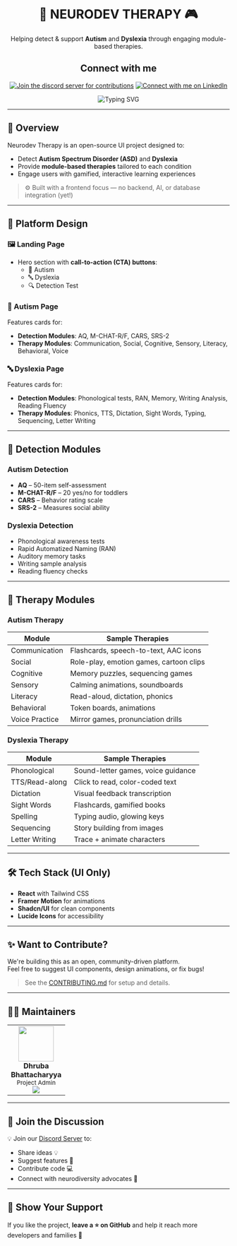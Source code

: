 <div align="center">

# 🧠 NEURODEV THERAPY 🎮  
Helping detect & support **Autism** and **Dyslexia** through engaging module-based therapies.

## Connect with me

[![Join the discord server for contributions](https://img.shields.io/badge/Discord-%237289DA.svg?logo=discord&logoColor=white)](https://discord.gg/https://discord.gg/YN6wevgY)  [![Connect with me on LinkedIn](https://img.shields.io/badge/LinkedIn-%230077B5.svg?logo=linkedin&logoColor=white)](https://linkedin.com/in/https://www.linkedin.com/in/dhruba-bhattacharyya-336928292/)

<img src="https://readme-typing-svg.herokuapp.com?font=Fira+Code&size=26&duration=3000&color=00C4FF&center=true&vCenter=true&width=800&lines=Welcome+to+Neurodev+Therapy;Autism+%26+Dyslexia+Support+Platform;Modular+Therapies+for+Every+Learner!" alt="Typing SVG" />
</div>

---

## 📌 Overview

Neurodev Therapy is an open-source UI project designed to:
- Detect **Autism Spectrum Disorder (ASD)** and **Dyslexia**
- Provide **module-based therapies** tailored to each condition
- Engage users with gamified, interactive learning experiences

> ⚙️ Built with a frontend focus — no backend, AI, or database integration (yet!)

---

## 🧭 Platform Design

### 🖼️ Landing Page
- Hero section with **call-to-action (CTA) buttons**:
  - 👦 Autism
  - 🔤 Dyslexia
  - 🔍 Detection Test

### 👦 Autism Page
Features cards for:
- **Detection Modules**: AQ, M-CHAT-R/F, CARS, SRS-2
- **Therapy Modules**: Communication, Social, Cognitive, Sensory, Literacy, Behavioral, Voice


### 🔤 Dyslexia Page
Features cards for:
- **Detection Modules**: Phonological tests, RAN, Memory, Writing Analysis, Reading Fluency
- **Therapy Modules**: Phonics, TTS, Dictation, Sight Words, Typing, Sequencing, Letter Writing

---

## 🧪 Detection Modules

### Autism Detection
- **AQ** – 50-item self-assessment
- **M-CHAT-R/F** – 20 yes/no for toddlers
- **CARS** – Behavior rating scale
- **SRS-2** – Measures social ability

### Dyslexia Detection
- Phonological awareness tests
- Rapid Automatized Naming (RAN)
- Auditory memory tasks
- Writing sample analysis
- Reading fluency checks

---

## 🎯 Therapy Modules

### Autism Therapy
| Module | Sample Therapies |
|--------|------------------|
| Communication | Flashcards, speech-to-text, AAC icons |
| Social | Role-play, emotion games, cartoon clips |
| Cognitive | Memory puzzles, sequencing games |
| Sensory | Calming animations, soundboards |
| Literacy | Read-aloud, dictation, phonics |
| Behavioral | Token boards, animations |
| Voice Practice | Mirror games, pronunciation drills |

### Dyslexia Therapy
| Module | Sample Therapies |
|--------|------------------|
| Phonological | Sound-letter games, voice guidance |
| TTS/Read-along | Click to read, color-coded text |
| Dictation | Visual feedback transcription |
| Sight Words | Flashcards, gamified books |
| Spelling | Typing audio, glowing keys |
| Sequencing | Story building from images |
| Letter Writing | Trace + animate characters |

---

## 🛠️ Tech Stack (UI Only)

- **React** with Tailwind CSS
- **Framer Motion** for animations
- **Shadcn/UI** for clean components
- **Lucide Icons** for accessibility

---

## ✨ Want to Contribute?

We're building this as an open, community-driven platform.  
Feel free to suggest UI components, design animations, or fix bugs!

> See the [CONTRIBUTING.md](CONTRIBUTING.md) for setup and details.

---

## 🧑‍💻 Maintainers

<table>
  <tr>
    <td align="center"><img src="https://avatars.githubusercontent.com/u/144554934?v=4" width="80"/><br><b>Dhruba <br>Bhattacharyya</b><br><sub>Project Admin</sub><br><a href="https://www.linkedin.com/in/yourprofile/"><img src="https://img.icons8.com/fluency/32/000000/linkedin.png"/></a></td>
  </tr>
</table>

---

## 💬 Join the Discussion
💡 Join our [Discord Server](https://discord.gg/YOUR_DISCORD_INVITE) to:
- Share ideas 💡
- Suggest features 🧩
- Contribute code 💻
- Connect with neurodiversity advocates 🤝

---

## 🌟 Show Your Support

If you like the project, **leave a ⭐️ on GitHub** and help it reach more developers and families 💖  
